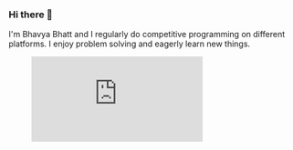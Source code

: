 ### Hi there 👋

I'm Bhavya Bhatt and I regularly do competitive programming on different platforms. I enjoy problem solving and eagerly learn new things. 

<html><figure><embed src="https://wakatime.com/share/@018b5492-375e-4e18-b996-7dfbb3405526/729b9044-33d5-42af-93e5-3f1ac20a6a74.svg"></embed></figure></html>

<!--
**Harry-122/Harry-122** is a ✨ _special_ ✨ repository because its `README.md` (this file) appears on your GitHub profile.

Here are some ideas to get you started:

- 🔭 I’m currently working on ...
- 🌱 I’m currently learning ...
- 👯 I’m looking to collaborate on ...
- 🤔 I’m looking for help with ...
- 💬 Ask me about ...
- 📫 How to reach me: ...
- 😄 Pronouns: ...
- ⚡ Fun fact: ...
-->
